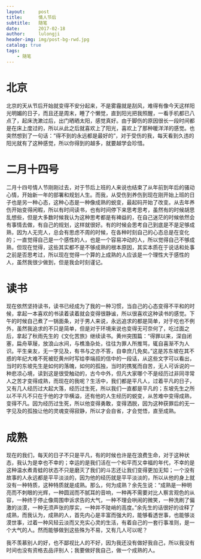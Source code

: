 ```yaml
---
layout:     post
title:      情人节后
subtitle:   随笔
date:       2017-02-18
author:     lulongji
header-img: img/post-bg-rwd.jpg
catalog: true
tags:
    - 随笔
---
```


# 北京

北京的天从节后开始就变得不安分起来，不是雾霾就是刮风，难得有像今天这样阳光明媚的日子，而且还是周末，睡了个懒觉，直到阳光把我照醒，一看手机都已八点了，起床洗漱过后，出门晒晒太阳，感觉真好。由于脚伤的原因很长一段时间都是在床上度过的，所以从此之后就喜欢上了阳光，喜欢上了那种暖洋洋的感觉。也突然想到了一句话：”得不到的永远都是最好的”，对于受伤的我，每天看到久违的阳光就有了这种感觉，所以你得到的越多，就要越学会珍惜。

# 二月十四号

二月十四号情人节刚刚过去，对于节后上班的人来说也结束了从年前到年后的骚动心情，开始新一年的部署和规划人生。而我，从受伤到养伤到现在刚开始上班的日子也是另一种心态，这种心态是一种像成熟的蜕变，最起码开始了改变。从去年养伤开始变得闲暇，所以有时间读书，也有时间停下来思考思考，虽然有的时候胡思乱想些，但是大多数时候我认为这种思考都是有裨益的，在自己迷茫的时候依然会有事情去做，有自己的规划，这样就很好。有的时候会思考自己到底是不是足够成熟，因为人无完人，总会有思虑不周的时候，在各种时刻自己的心态总是在变化的；一直觉得自己是一个感性的人，也是一个容易冲动的人，所以觉得自己不够成熟，但现在觉得，这些其实都不是不够成熟的根本原因，其实本质在于说话和处事之前是否思考过，所以现在觉得一个算的上成熟的人应该是一个理性大于感性的人，虽然我很少做到，但是我会时刻谨记。

# 读书

现在依然坚持读书，读书已经成为了我的一种习惯，当自己的心态变得不平和的时候，拿起一本喜欢的书读着读着就会变得很静谧，所以很喜欢这种读书的感觉。下午的时候自己煮了一锅面条，对于男人来说，永远追求的都是简单，对于吃也不例外，虽然我追求的不只是简单，但是对于环境来说也变得无可奈何了，吃过面之后，拿起了秋雨先生的《文化苦旅》继续读书。黄州突围篇：“得罪以来，深自闭塞，扁舟草屦，放浪山水间，与樵渔杂处，往往为罪人所推骂，辄自喜渐不为人识。平生亲友，无一字见及，有书与之亦不答，自幸庶几免矣。”这是苏东坡在其不惑的年纪大难不死被贬黄州时写给李端叔的信中的一段话，从这些文字可以看出，当时的东坡先生是如何的落魄，如何的孤独，当时的携冤而自苦，无人可诉说的一种悲凉心境，读到这是很受触动的，古今中外，但凡大家哪个不是经历过非同寻常人之苦才变得成熟，而现在的我呢？生活中，我们都是平凡人，过着平凡的日子，又有几人经历过大起大落，经历过生死，所以我们一直都是平凡的；东坡先生之所以不平凡不只在于他的才华横溢，还有他的人生经历的蜕变，从苦难中变得成熟，变得不凡。因为经历过生死，所以他变得勇敢，变得洒脱，因为这种获罪后的无一字见及的孤独让他的灵魂变得寂静，所以才会自省，才会觉悟，直至成熟。

# 成熟

现在的我们，每天的日子不只是平凡，有的时候也许是在浪费生命，对于这种状态，我认为是幸也不幸的；幸运的是我们活在一个和平而又幸福的年代，不幸的是这种温水煮青蛙的状态不只是磨灭了我们的斗志还让我们变得更加无知；一个没有故事的人永远都是平平淡淡的，因为他的经历就是平平淡淡的，所以从他的身上就没有一种特质，这种特质就是成熟。那么，何为成熟？余先生说：“成熟是一种明亮而不刺眼的光辉，一种圆润而不腻耳的音响，一种再不需要对比人察言观色的从容，一种终于停止像周围申诉求告的大气，一种不理会哄闹的微笑，一种洗刷了偏激的淡漠，一种无须声张的厚实，一种并不陡峭的高度。”余先生的话很好的诠释了成熟，而我认为，成熟的人，首先内心是丰富而强大的，能够看透世事，也能够淡漠世事，过着一种风轻云淡而又充实心灵的生活，有着自己的一套行事准则，是一个大气的人。然而能够做到这些殊为不易，又有几人可以呢？

我不羡慕别人的好，也不鄙视比人的不好，因为我还没有做好我自己，所以我没有时间也没有资格去品评别人；我要做好我自己，做一个成熟的人。